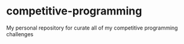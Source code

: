 # competitive-programming
My personal repository for curate all of my competitive programming challenges
